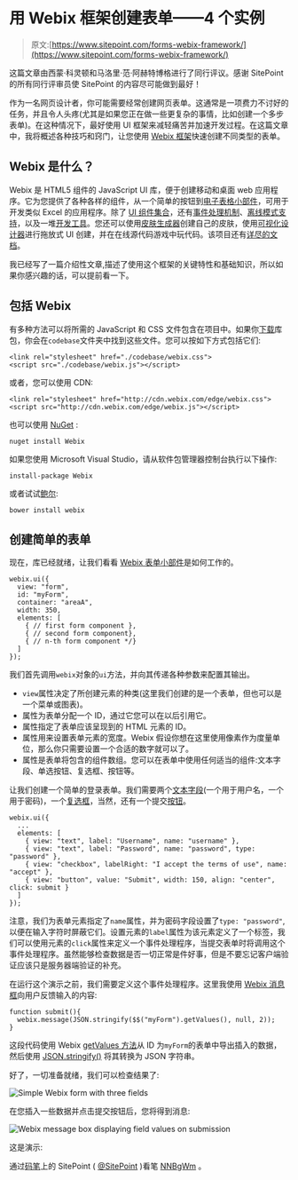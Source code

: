 # 用 Webix 框架创建表单——4 个实例

> 原文:[https://www.sitepoint.com/forms-webix-framework/](https://www.sitepoint.com/forms-webix-framework/)

这篇文章由西蒙·科灵顿和马洛里·范·阿赫特博格进行了同行评议。感谢 SitePoint 的所有同行评审员使 SitePoint 的内容尽可能做到最好！

作为一名网页设计者，你可能需要经常创建网页表单。这通常是一项费力不讨好的任务，并且令人头疼(尤其是如果您正在做一些更复杂的事情，比如创建一个多步表单)。在这种情况下，最好使用 UI 框架来减轻痛苦并加速开发过程。在这篇文章中，我将概述各种技巧和窍门，让您使用 [Webix 框架](http://webix.com/ "Webix home page")快速创建不同类型的表单。

## Webix 是什么？

Webix 是 HTML5 组件的 JavaScript UI 库，便于创建移动和桌面 web 应用程序。它为您提供了各种各样的组件，从一个简单的按钮到[电子表格小部件](http://docs.webix.com/desktop__spreadsheet.html)，可用于开发类似 Excel 的应用程序。除了 [UI 组件集合](http://docs.webix.com/desktop__components.html "Webix UI components")，还有[事件处理机制](http://docs.webix.com/desktop__event_handling.html)、[离线模式支持](http://docs.webix.com/desktop__server_offline.html)，以及一堆[开发工具](http://webix.com/development-center/)。您还可以使用[皮肤生成器](http://webix.com/skin-builder/)创建自己的皮肤，使用[可视化设计器](http://webix.com/blog/webix-3-0-webix-jet-visual-designer-new-functionality/)进行拖放式 UI 创建，并在在线源代码游戏中玩代码。该项目还有[详尽的文档](http://docs.webix.com/)。

我已经写了一篇介绍性文章,描述了使用这个框架的关键特性和基础知识，所以如果你感兴趣的话，可以提前看一下。

## 包括 Webix

有多种方法可以将所需的 JavaScript 和 CSS 文件包含在项目中。如果你[下载](http://webix.com/download/ "Download Webix")库包，你会在`codebase`文件夹中找到这些文件。您可以按如下方式包括它们:

```
<link rel="stylesheet" href="./codebase/webix.css">
<script src="./codebase/webix.js"></script> 
```

或者，您可以使用 CDN:

```
<link rel="stylesheet" href="http://cdn.webix.com/edge/webix.css">
<script src="http://cdn.webix.com/edge/webix.js"></script> 
```

也可以使用 [NuGet](https://www.nuget.org/ "NuGet") :

```
nuget install Webix 
```

如果您使用 Microsoft Visual Studio，请从软件包管理器控制台执行以下操作:

```
install-package Webix 
```

或者试试[鲍尔](http://bower.io/ "Bower"):

```
bower install webix 
```

## 创建简单的表单

现在，库已经就绪，让我们看看 [Webix 表单小部件](http://docs.webix.com/desktop__form.html "Form Widget")是如何工作的。

```
webix.ui({
  view: "form",
  id: "myForm",
  container: "areaA",
  width: 350,
  elements: [
    { // first form component },
    { // second form component},
    { // n-th form component */}
  ]
}); 
```

我们首先调用`webix`对象的`ui`方法，并向其传递各种参数来配置其输出。

*   `view`属性决定了所创建元素的种类(这里我们创建的是一个表单，但也可以是一个菜单或图表)。
*   属性为表单分配一个 ID，通过它您可以在以后引用它。
*   属性指定了表单应该呈现到的 HTML 元素的 ID。
*   属性用来设置表单元素的宽度。Webix 假设你想在这里使用像素作为度量单位，那么你只需要设置一个合适的数字就可以了。
*   属性是表单将包含的组件数组。您可以在表单中使用任何适当的组件:文本字段、单选按钮、复选框、按钮等。

让我们创建一个简单的登录表单。我们需要两个[文本字段](http://docs.webix.com/desktop__controls.html#text "Text")(一个用于用户名，一个用于密码)，一个[复选框](http://docs.webix.com/desktop__controls.html#checkbox "Checkbox")，当然，还有一个提交[按钮](http://docs.webix.com/desktop__controls.html#button "Button")。

```
webix.ui({
  ...
  elements: [
    { view: "text", label: "Username", name: "username" },
    { view: "text", label: "Password", name: "password", type: "password" },
    { view: "checkbox", labelRight: "I accept the terms of use", name: "accept" },
    { view: "button", value: "Submit", width: 150, align: "center", click: submit }
  ]
}); 
```

注意，我们为表单元素指定了`name`属性，并为密码字段设置了`type: "password"`,以便在输入字符时屏蔽它们。设置元素的`label`属性为该元素定义了一个标签，我们可以使用元素的`click`属性来定义一个事件处理程序，当提交表单时将调用这个事件处理程序。虽然能够检查数据是否一切正常是件好事，但是不要忘记客户端验证应该只是服务器端验证的补充。

在运行这个演示之前，我们需要定义这个事件处理程序。这里我使用 [Webix 消息框](http://docs.webix.com/desktop__message_boxes.html "Webix Message Box")向用户反馈输入的内容:

```
function submit(){
  webix.message(JSON.stringify($$("myForm").getValues(), null, 2));
} 
```

这段代码使用 Webix [getValues 方法](http://docs.webix.com/api__values_getvalues.html "getValues")从 ID 为`myForm`的表单中导出插入的数据，然后使用 [JSON.stringify()](https://developer.mozilla.org/en-US/docs/Web/JavaScript/Reference/Global_Objects/JSON/stringify "JSON.stringify") 将其转换为 JSON 字符串。

好了，一切准备就绪，我们可以检查结果了:

![Simple Webix form with three fields](../Images/979aa42e3bc7fd91aff4274acd68f63e.png "A simple Webix form")

在您插入一些数据并点击提交按钮后，您将得到消息:

![Webix message box displaying field values on submission](../Images/de0e2525d634d062295bcb046fd034aa.png "Webix message box displaying field values on submission")

这是演示:

通过[码笔](http://codepen.io)上的 SitePoint ( [@SitePoint](http://codepen.io/SitePoint) )看笔 [NNBgWm](http://codepen.io/SitePoint/pen/NNBgWm/) 。